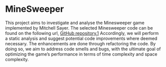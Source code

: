 # MineSweeper

This project aims to investigate and analyse the Minesweeper game implemented by Mitchell Sayer. The selected Minesweeper code can be found on the following url, [GitHub repository.1](https://github.com/mitchellsayer/Minesweeper) Accordingly, we will perform a static analysis and suggest potential code improvements where deemed necessary. The enhancements are done through refactoring the code. By doing so, we aim to address code smells and bugs, with the ultimate goal of optimizing the game’s performance in terms of time complexity and space complexity.
